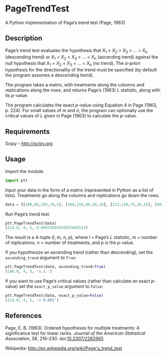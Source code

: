 # PageTrendTest

A Python implementation of Page’s trend test (Page, 1963)


## Description

Page’s trend test evaluates the hypothesis that *X*<sub>1</sub> > *X*<sub>2</sub> > *X*<sub>3</sub> > ... > *X*<sub>n</sub> (descending trend) or *X*<sub>1</sub> < *X*<sub>2</sub> < *X*<sub>3</sub> < ... < *X*<sub>n</sub> (ascending trend) against the null hypothesis that *X*<sub>1</sub> = *X*<sub>2</sub> = *X*<sub>3</sub> = ... = *X*<sub>n</sub> (no trend). The *a-priori* hypothesis for the directionality of the trend must be specified (by default the program assumes a descending trend).

The program takes a matrix, with treatments along the columns and replications along the rows, and returns Page’s (1963) *L* statistic, along with its *p*-value.

The program calculates the exact *p*-value using Equation 4 in Page (1963, p. 224). For small values of *m* and *n*, the program can optionally use the critical values of *L* given in Page (1963) to calculate the *p*-value.


## Requirements

Scipy – http://scipy.org


## Usage

Import the module:

```python
import ptt
```

Input your data in the form of a matrix (represented in Python as a list of lists). Treatments go along the columns and replications go down the rows.

```python
data = [[100,90,105,70,5], [200,150,80,50,10], [121,130,75,20,25], [90,75,76,54,32]]
```

Run Page’s trend test:

```python
ptt.PageTrendTest(data)
(214.0, 4, 5, 0.00033692926567685522)
```

The result is a 4-tuple (l, m, n, p), where l = Page’s *L* statistic, m = number of replications, n = number of treatments, and p is the *p*-value.

If you hypothesize an ascending trend (rather than descending), set the ```ascending_trend``` argument to ```True```:

```python
ptt.PageTrendTest(data, ascending_trend=True)
(146.0, 4, 5, 'n.s.')
```

If you want to use Page’s critical values (rather than calculate an exact *p*-value) set the ```exact_p_value``` argument to ```False```:

```python
ptt.PageTrendTest(data, exact_p_value=False)
(214.0, 4, 5, '< 0.001')
```


## References

Page, E. B. (1963). Ordered hypotheses for multiple treatments: A significance test for linear ranks. *Journal of the American Statistical Association*, *58*, 216–230. doi:[10.2307/2282965](http://dx.doi.org/10.2307%2F2282965)

Wikipedia: http://en.wikipedia.org/wiki/Page's_trend_test
